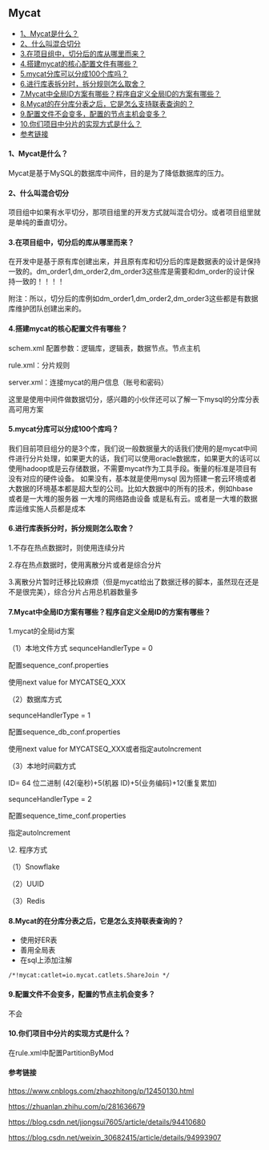 ## Mycat

* [1、Mycat是什么？](#1mycat是什么)
* [2、什么叫混合切分](#2什么叫混合切分)
* [3.在项目组中，切分后的库从哪里而来？](#3在项目组中切分后的库从哪里而来)
* [4.搭建mycat的核心配置文件有哪些？](#4搭建mycat的核心配置文件有哪些)
* [5.mycat分库可以分成100个库吗？](#5mycat分库可以分成100个库吗)
* [6.进行库表拆分时，拆分规则怎么取舍？](#6进行库表拆分时拆分规则怎么取舍)
* [7.Mycat中全局ID方案有哪些？程序自定义全局ID的方案有哪些？](#7mycat中全局id方案有哪些程序自定义全局id的方案有哪些)
* [8.Mycat的在分库分表之后，它是怎么支持联表查询的？](#8mycat的在分库分表之后它是怎么支持联表查询的)
* [9.配置文件不会变多，配置的节点主机会变多？](#9配置文件不会变多配置的节点主机会变多)
* [10.你们项目中分片的实现方式是什么？](#10你们项目中分片的实现方式是什么)
* [参考链接](#参考链接)


#### 1、Mycat是什么？

Mycat是基于MySQL的数据库中间件，目的是为了降低数据库的压力。

#### 2、什么叫混合切分

项目组中如果有水平切分，那项目组里的开发方式就叫混合切分。或者项目组里就是单纯的垂直切分。

#### 3.在项目组中，切分后的库从哪里而来？

在开发中是基于原有库创建出来，并且原有库和切分后的库是数据表的设计是保持一致的。dm_order1,dm_order2,dm_order3这些库是需要和dm_order的设计保持一致的！！！！

附注：所以，切分后的库例如dm_order1,dm_order2,dm_order3这些都是有数据库维护团队创建出来的。

#### 4.搭建mycat的核心配置文件有哪些？

schem.xml 配置参数：逻辑库，逻辑表，数据节点。节点主机

rule.xml：分片规则

server.xml：连接mycat的用户信息（账号和密码）

这里是使用中间件做数据切分，感兴趣的小伙伴还可以了解一下mysql的分库分表高可用方案

#### 5.mycat分库可以分成100个库吗？

我们目前项目组分的是3个库，我们说一般数据量大的话我们使用的是mycat中间件进行分片处理，如果更大的话，我们可以使用oracle数据库，如果更大的话可以使用hadoop或是云存储数据，不需要mycat作为工具手段。衡量的标准是项目有没有对应的硬件设备。 如果没有，基本就是使用mysql 因为搭建一套云环境或者大数据的环境基本都是超大型的公司。比如大数据中的所有的技术，例如hbase 或者是一大堆的服务器 一大堆的网络路由设备 或是私有云。或者是一大堆的数据库运维实施人员都是成本

#### 6.进行库表拆分时，拆分规则怎么取舍？

1.不存在热点数据时，则使用连续分片

2.存在热点数据时，使用离散分片或者是综合分片

3.离散分片暂时迁移比较麻烦（但是mycat给出了数据迁移的脚本，虽然现在还是不是很完美），综合分片占用总机器数量多

#### 7.Mycat中全局ID方案有哪些？程序自定义全局ID的方案有哪些？

1.mycat的全局id方案

（1）本地文件方式
sequnceHandlerType = 0

配置sequence_conf.properties

使用next value for MYCATSEQ_XXX

（2）数据库方式

sequnceHandlerType = 1

配置sequence_db_conf.properties

使用next value for MYCATSEQ_XXX或者指定autoIncrement

（3）本地时间戳方式

ID= 64 位二进制 (42(毫秒)+5(机器 ID)+5(业务编码)+12(重复累加)

sequnceHandlerType = 2

配置sequence_time_conf.properties

指定autoIncrement

\2. 程序方式

（1）Snowflake

（2）UUID

（3）Redis

#### 8.Mycat的在分库分表之后，它是怎么支持联表查询的？

- 使用好ER表
- 善用全局表
- 在sql上添加注解

```
/*!mycat:catlet=io.mycat.catlets.ShareJoin */
```

#### 9.配置文件不会变多，配置的节点主机会变多？

不会

#### 10.你们项目中分片的实现方式是什么？

在rule.xml中配置PartitionByMod

#### 参考链接

https://www.cnblogs.com/zhaozhitong/p/12450130.html

https://zhuanlan.zhihu.com/p/281636679

https://blog.csdn.net/jiongsui7605/article/details/94410680

https://blog.csdn.net/weixin_30682415/article/details/94993907

